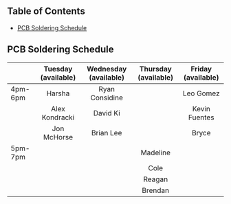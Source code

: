 ## Table of Contents
- [PCB Soldering Schedule](#pcb-soldering-schedule)


## PCB Soldering Schedule

|         | Tuesday (available) | Wednesday (available) | Thursday (available) | Friday (available) |
|---------|:-------------------:|:---------------------:|:--------------------:|:------------------:|
| 4pm-6pm | Harsha              | Ryan Considine        |                      | Leo Gomez          |
|         | Alex Kondracki      | David Ki              |                      | Kevin Fuentes      |
|         | Jon McHorse         | Brian Lee             |                      | Bryce              |
| 5pm-7pm |                     |                       | Madeline             |                    |
|         |                     |                       | Cole                 |                    |
|         |                     |                       | Reagan               |                    |
|         |                     |                       | Brendan              |                    |
